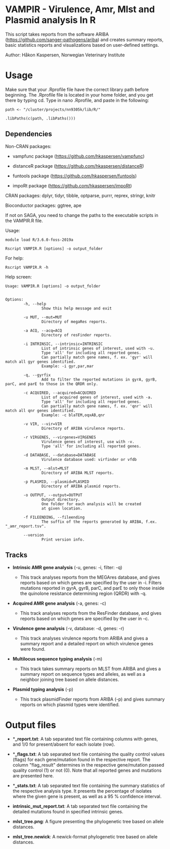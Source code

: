 # VAMPIR - Virulence, Amr, Mlst and Plasmid analysis In R

This script takes reports from the software ARIBA 
(https://github.com/sanger-pathogens/ariba) and creates summary reports, 
basic statistics reports and visualizations based on user-defined 
settings.

Author: Håkon Kaspersen, Norwegian Veterinary Institute

# Usage
Make sure that your .Rprofile file have the correct library path before 
beginning. The .Rprofile file is located in your home folder, and you 
get there by typing cd. Type in nano .Rprofile, and paste in the 
following:

```
path <- "/cluster/projects/nn9305k/lib/R/"

.libPaths(c(path, .libPaths()))
```
## Dependencies
Non-CRAN packages:

- vampfunc package (https://github.com/hkaspersen/vampfunc)

- distanceR package (https://github.com/hkaspersen/distanceR)

- funtools package (https://github.com/hkaspersen/funtools)

- impoRt package (https://github.com/hkaspersen/impoRt)

CRAN packages:
dplyr, tidyr, tibble, optparse, purrr, reprex, stringr, knitr

Bioconductor packages:
ggtree, ape

If not on SAGA, you need to change the paths to the executable scripts in the VAMPIR.R file.


Usage:

```
module load R/3.6.0-foss-2019a

Rscript VAMPIR.R [options] -o output_folder
```

For help:

```
Rscript VAMPIR.R -h
```
Help screen:

```
Usage: VAMPIR.R [options] -o output_folder


Options:
        -h, --help
                Show this help message and exit

        -u MUT, --mut=MUT
                Directory of megaRes reports.

        -a ACQ, --acq=ACQ
                Directory of resFinder reports.

        -i INTRINSIC, --intrinsic=INTRINSIC
                List of intrinsic genes of interest, used with -u.
                Type 'all' for including all reported genes.
                Can partially match gene names, f. ex. 'gyr' will match all gyr genes identified.
                Example: -i gyr,par,mar
                
        -q, --gyrfix
                Add to filter the reported mutations in gyrA, gyrB, parC, and parE to those in the QRDR only.

        -c ACQUIRED, --acquired=ACQUIRED
                List of acquired genes of interest, used with -a.
                Type 'all' for including all reported genes.
                Can partially match gene names, f. ex. 'qnr' will match all qnr genes identified.
                Example: -c blaTEM,oqxAB,qnr

        -v VIR, --vir=VIR
                Directory of ARIBA virulence reports.

        -r VIRGENES, --virgenes=VIRGENES
                Virulence genes of interest, use with -v.
                Type 'all' for including all reported genes.

        -d DATABASE, --database=DATABASE
                Virulence database used: virfinder or vfdb

        -m MLST, --mlst=MLST
                Directory of ARIBA MLST reports.
        
        -p PLASMID, --plasmid=PLASMID
                Directory of ARIBA plasmid reports.

        -o OUTPUT, --output=OUTPUT
                Output directory.
                One folder for each analysis will be created
                at given location.
        
        -f FILEENDING, --fileending
                The suffix of the reports generated by ARIBA, f.ex. "_amr_report.tsv".

        --version
                Print version info.
```

## Tracks

- **Intrinsic AMR gene analysis** (-u, genes: -i, filter: -q)
	+ This track analyses reports from the MEGAres database, and 
gives reports based on which genes are specified by the user in -i.
Filters mutations reported in gyrA, gyrB, parC, and parE to only
those inside the quinolone resistance determining region (QRDR)
with -q.

- **Acquired AMR gene analysis** (-a, genes: -c)
	+ This track analyses reports from the ResFinder database, and 
gives reports based on which genes are specified by the user in -c.

- **Virulence gene analysis** (-v, database: -d, genes: -r)
	+ This track analyses virulence reports from ARIBA and gives a 
summary report and a detailed report on which virulence genes were 
found.

- **Multilocus sequence typing analysis** (-m)
	+ This track takes summary reports on MLST from ARIBA and gives 
a summary report on sequence types and alleles, as well as a neighbor 
joining tree based on allele distances.

- **Plasmid typing analysis** (-p)
	+ This track plasmidFinder reports from ARIBA (-p) and gives summary 
reports on which plasmid types were identified.

# Output files

- ***_report.txt**: A tab separated text file containing columns with 
genes, and 1/0 for present/absent for each isolate (row).

- ***_flags.txt**: A tab separated text file containing the quality 
control values (flags) for each gene/mutation found in the respective 
report. The column "flag_result" determines in the respective gene/mutation 
passed quality control (1) or not (0). Note that all reported genes and 
mutations are presented here.

- ***_stats.txt**: A tab separated text file containing the summary 
statistics of the respective analysis type. It presents the percentage 
of isolates where the given gene is present, as well as a 95 % 
confidence interval.

- **intrinsic_mut_report.txt**: A tab separated text file containing the 
detailed mutations found in specified intrinsic genes.

- **mlst_tree.png**: A figure presenting the phylogenetic tree based on 
allele distances.

- **mlst_tree.newick**: A newick-format phylogenetic tree based on 
allele distances.
